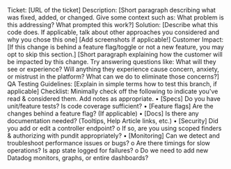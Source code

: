 Ticket: [URL of the ticket]
Description:
[Short paragraph describing what was fixed, added, or changed. Give some context such as: What problem is this addressing? What prompted this work?]
Solution:
[Describe what this code does. If applicable, talk about other approaches you considered and why you chose this one]
[Add screenshots if applicable!]
Customer Impact:
[If this change is behind a feature flag/toggle or not a new feature, you may opt to skip this section.]
[Short paragraph explaining how the customer will be impacted by this change. Try answering questions like: What will they see or experience? Will anything they experience cause concern, anxiety, or mistrust in the platform? What can we do to eliminate those concerns?]
QA Testing Guidelines:
[Explain in simple terms how to test this branch, if applicable]
Checklist:
Minimally check off the following to indicate you've read & considered them. Add notes as appropriate.
• [Specs] Do you have unit/feature tests? Is code coverage sufficient?
• [Feature flags] Are the changes behind a feature flag? (If applicable)
• [Docs] Is there any documentation needed? (Tooltips, Help Article links, etc.)
• [Security] Did you add or edit a controller endpoint?
o If so, are you using scoped finders & authorizing with pundit appropriately?
• [Monitoring] Can we detect and troubleshoot performance issues or bugs?
o Are there timings for slow operations? Is app state logged for failures?
o Do we need to add new Datadog monitors, graphs, or entire dashboards?
